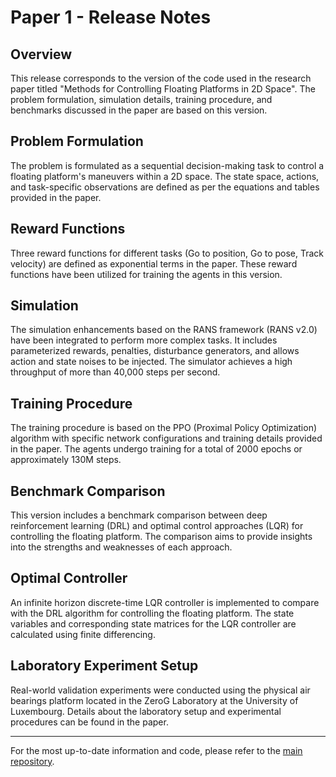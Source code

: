 # Paper 1 - Release Notes

## Overview

This release corresponds to the version of the code used in the research paper titled "Methods for Controlling Floating Platforms in 2D Space". The problem formulation, simulation details, training procedure, and benchmarks discussed in the paper are based on this version.

## Problem Formulation

The problem is formulated as a sequential decision-making task to control a floating platform's maneuvers within a 2D space. The state space, actions, and task-specific observations are defined as per the equations and tables provided in the paper.

## Reward Functions

Three reward functions for different tasks (Go to position, Go to pose, Track velocity) are defined as exponential terms in the paper. These reward functions have been utilized for training the agents in this version.

## Simulation

The simulation enhancements based on the RANS framework (RANS v2.0) have been integrated to perform more complex tasks. It includes parameterized rewards, penalties, disturbance generators, and allows action and state noises to be injected. The simulator achieves a high throughput of more than 40,000 steps per second.

## Training Procedure

The training procedure is based on the PPO (Proximal Policy Optimization) algorithm with specific network configurations and training details provided in the paper. The agents undergo training for a total of 2000 epochs or approximately 130M steps.

## Benchmark Comparison

This version includes a benchmark comparison between deep reinforcement learning (DRL) and optimal control approaches (LQR) for controlling the floating platform. The comparison aims to provide insights into the strengths and weaknesses of each approach.

## Optimal Controller

An infinite horizon discrete-time LQR controller is implemented to compare with the DRL algorithm for controlling the floating platform. The state variables and corresponding state matrices for the LQR controller are calculated using finite differencing.

## Laboratory Experiment Setup

Real-world validation experiments were conducted using the physical air bearings platform located in the ZeroG Laboratory at the University of Luxembourg. Details about the laboratory setup and experimental procedures can be found in the paper.

---

For the most up-to-date information and code, please refer to the [main repository](https://github.com/yourusername/yourrepository).
